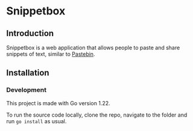 # Snippetbox

## Introduction

Snippetbox is a web application that allows people to paste and share
snippets of text, similar to [Pastebin](https://pastebin.com/).

## Installation

### Development

This project is made with Go version 1.22.

To run the source code locally, clone the repo, navigate to the folder and run `go install` as usual.